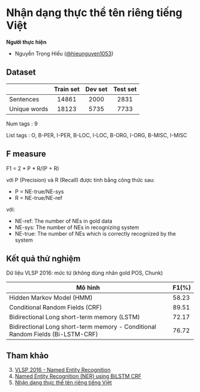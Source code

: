 # Nhận dạng thực thể tên riêng tiếng Việt

**Người thực hiện**

- Nguyễn Trọng Hiếu ([@hieunguyen1053](https://github.com/hieunguyen1053))

## Dataset

|              | Train set | Dev set | Test set |
| ------------ | :-------: | :-----: | :------: |
| Sentences    |   14861   |  2000   |   2831   |
| Unique words |   18123   |  5735   |   7733   |

Num tags : 9

List tags : O, B-PER, I-PER, B-LOC, I-LOC, B-ORG, I-ORG, B-MISC, I-MISC

## F measure

F1 = 2 \* P \* R/(P + R)

với P (Precision) và R (Recall) được tính bằng công thức sau:

- P = NE-true/NE-sys
- R = NE-true/NE-ref

với:

- NE-ref: The number of NEs in gold data
- NE-sys: The number of NEs in recognizing system
- NE-true: The number of NEs which is correctly recognized by the system

## Kết quả thử nghiệm

Dữ liệu VLSP 2016: mức từ (không dùng nhãn gold POS, Chunk)

| Mô hình                                                                        | F1(%) |
| ------------------------------------------------------------------------------ | ----- |
| Hidden Markov Model (HMM)                                                      | 58.23 |
| Conditional Random Fields (CRF)                                                | 89.51 |
| Bidirectional Long short-term memory (LSTM)                                    | 72.17 |
| Bidirectional Long short-term memory - Conditional Random Fields (Bi-LSTM-CRF) | 76.72 |

## Tham khảo

3. [VLSP 2016 - Named Entity Recognition](https://vlsp.org.vn/vlsp2016/eval/ner)
1. [Named Entity Recognition (NER) using BiLSTM CRF](https://github.com/Gxzzz/BiLSTM-CRF)
1. [Nhận dạng thực thể tên riêng tiếng Việt](https://github.com/undertheseanlp/ner)

